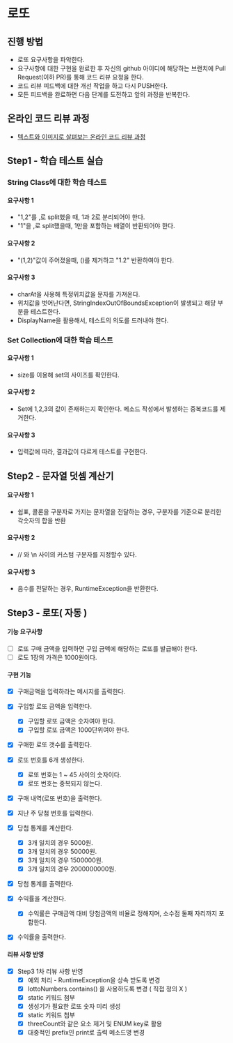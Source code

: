 # 로또
## 진행 방법
* 로또 요구사항을 파악한다.
* 요구사항에 대한 구현을 완료한 후 자신의 github 아이디에 해당하는 브랜치에 Pull Request(이하 PR)를 통해 코드 리뷰 요청을 한다.
* 코드 리뷰 피드백에 대한 개선 작업을 하고 다시 PUSH한다.
* 모든 피드백을 완료하면 다음 단계를 도전하고 앞의 과정을 반복한다.

## 온라인 코드 리뷰 과정
* [텍스트와 이미지로 살펴보는 온라인 코드 리뷰 과정](https://github.com/next-step/nextstep-docs/tree/master/codereview)

## Step1 - 학습 테스트 실습

### String Class에 대한 학습 테스트
#### 요구사항 1
 - "1,2"를 ,로 split했을 때, 1과 2로 분리되어야 한다.
 - "1"을 ,로 split했을때, 1만을 포함하는 배열이 반환되어야 한다.

#### 요구사항 2
 - "(1,2)"값이 주어졌을때, ()를 제거하고 "1.2" 반환하여야 한다.
 
#### 요구사항 3
 - charAt을 사용해 특정위치값을 문자를 가져온다.
 - 위치값을 벗어난다면, StringIndexOutOfBoundsException이 발생되고 해당 부분을 테스트한다.
 - DisplayName을 활용해서, 테스트의 의도를 드러내야 한다.
 
### Set Collection에 대한 학습 테스트
#### 요구사항 1
 - size를 이용해 set의 사이즈를 확인한다.
 
#### 요구사항 2
 - Set에 1,2,3의 값이 존재하는지 확인한다. 메소드 작성에서 발생하는 중복코드를 제거한다.
 
#### 요구사항 3
 - 입력값에 따라, 결과값이 다르게 테스트를 구현한다.
 
 
## Step2 - 문자열 덧셈 계산기

#### 요구사항 1
 - 쉼표, 콜론을 구분자로 가지는 문자열을 전달하는 경우, 구분자를 기준으로 분리한 각숫자의 합을 반환
 
#### 요구사항 2
 - // 와 \n 사이의 커스텀 구분자를 지정할수 있다.

#### 요구사항 3
 - 음수를 전달하는 경우, RuntimeException을 반환한다. 

## Step3 - 로또( 자동 )
#### 기능 요구사항
- [ ] 로또 구매 금액을 입력하면 구입 금액에 해당하는 로또를 발급해야 한다.
- [ ] 로도 1장의 가격은 1000원이다.

#### 구현 기능
- [x] 구매금액을 입력하라는 메시지를 출력한다.
- [x] 구입할 로또 금액을 입력한다.
    - [x] 구입할 로또 금액은 숫자여야 한다.
    - [x] 구입할 로또 금액은 1000단위여야 한다.
- [x] 구매한 로또 갯수를 출력한다.

- [x] 로또 번호를 6개 생성한다.
    - [x] 로또 번호는 1 ~ 45 사이의 숫자이다.
    - [x] 로또 번호는 중복되지 않는다.
- [x] 구매 내역(로또 번호)을 출력한다.

- [x] 지난 주 당첨 번호를 입력한다.
- [x] 당첨 통계를 계산한다.
    - [x] 3개 일치의 경우 5000원.
    - [x] 3개 일치의 경우 50000원.
    - [x] 3개 일치의 경우 1500000원.
    - [x] 3개 일치의 경우 2000000000원.
- [x] 당첨 통계를 출력한다.
- [x] 수익률을 계산한다.
    - [x] 수익률은 구매금액 대비 당첨금액의 비율로 정해지며, 소수점 둘째 자리까지 포함한다.
- [x] 수익률을 출력한다.

#### 리뷰 사항 반영
- [x] Step3 1차 리뷰 사항 반영
    - [x] 예외 처리 - RuntimeException을 상속 받도록 변경
    - [x] lottoNumbers.contains() 을 사용하도록 변경 ( 직접 정의 X )
    - [x] static 키워드 첨부
    - [x] 생성기가 필요한 로또 숫자 미리 생성
    - [x] static 키워드 첨부
    - [x] threeCount와 같은 요소 제거 및 ENUM key로 활용
    - [x] 대중적인 prefix인 print로 출력 메소드명 변경
